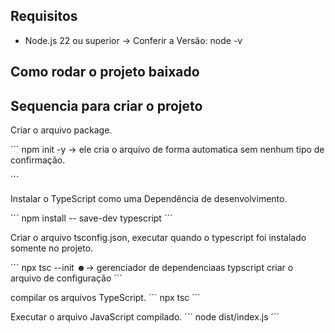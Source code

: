 ## Requisitos

* Node.js 22 ou superior → Conferir a Versão: node -v

## Como rodar o projeto baixado

## Sequencia para criar o projeto

Criar o arquivo package.

´´´
npm init -y  → ele cria o arquivo de forma automatica sem nenhum tipo de confirmação.

´´´

Instalar o TypeScript como uma Dependência de desenvolvimento.


´´´
npm install -- save-dev typescript
´´´

Criar o arquivo tsconfig.json, executar quando o typescript foi instalado somente no projeto.

´´´
npx tsc --init   ☻→ gerenciador de dependenciaas typscript  criar o arquivo de configuração
´´´

compilar os arquivos TypeScript.
´´´
npx tsc
´´´

Executar o arquivo JavaScript compilado.
´´´
node dist/index.js
´´´